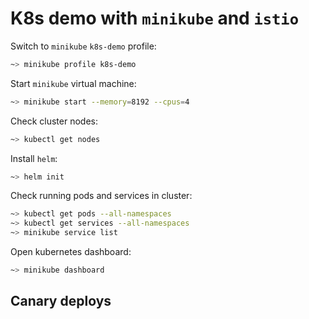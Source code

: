 # K8s demo with `minikube` and `istio`

Switch to `minikube` `k8s-demo` profile:
```bash
~> minikube profile k8s-demo
```

Start `minikube` virtual machine:
```bash
~> minikube start --memory=8192 --cpus=4
```

Check cluster nodes:
```bash
~> kubectl get nodes
```

Install `helm`:
```bash
~> helm init
```

Check running pods and services in cluster:
```bash
~> kubectl get pods --all-namespaces
~> kubectl get services --all-namespaces
~> minikube service list
```

Open kubernetes dashboard:
```bash
~> minikube dashboard
```


## Canary deploys
